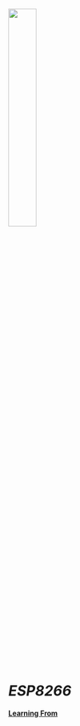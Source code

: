 ###### <img src="http://domoticx.com/wp-content/uploads/2015/12/Espressif-logo.png" height=33.33% width=33.33%></img>
# *ESP8266*
#### [Learning From](https://randomnerdtutorials.com/projects-esp8266/)

